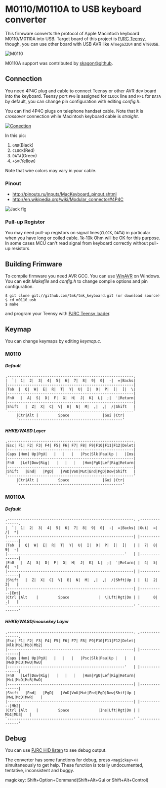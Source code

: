 M0110/M0110A to USB keyboard converter
======================================
This firmware converts the protocol of Apple Macintosh keyboard M0110/M0110A into USB.
Target board of this project is [PJRC Teensy](http://www.pjrc.com/teensy/), though,
you can use other board with USB AVR like `ATmega32U4` and `AT90USB`.

![M0110](https://github.com/tmk/tmk_keyboard/raw/master/m0110_usb/doc/m0110.jpg)

M0110A support was contributed by [skagon@github](https://github.com/skagon).



Connection
----------
You need 4P4C plug and cable to connect Teensy or other AVR dev board into the keyboard.
Teensy port `PF0` is assigned for `CLOCK` line and `PF1` for `DATA` by default,
you can change pin configuration with editing *config.h*.

You can find 4P4C plugs on telephone handset cable. Note that it is *crossover* connection
while Macintosh keyboard cable is *straight*.

[![Conection](http://i.imgur.com/vJoVOm.jpg)](http://i.imgur.com/vJoVO.jpg)

In this pic:

1. `GND`(Black)
2. `CLOCK`(Red)
3. `DATA`(Green)
4. `+5V`(Yellow)

Note that wire colors may vary in your cable.


### Pinout
- <http://pinouts.ru/Inputs/MacKeyboard_pinout.shtml>
- <http://en.wikipedia.org/wiki/Modular_connector#4P4C>

![Jack fig](http://www.kbdbabel.org/conn/kbd_connector_macplus.png)


### Pull-up Registor
You may need pull-up registors on signal lines(`CLOCK`, `DATA`) in particular
when you have long or coiled cable. 1k-10k Ohm will be OK for this purpose.
In some cases MCU can't read signal from keyboard correctly without pull-up resistors.



Building Frimware
-----------------
To compile firmware you need AVR GCC. You can use [WinAVR](http://winavr.sourceforge.net/) on Windows.
You can edit *Makefile* and *config.h* to change compile options and pin configuration.

    $ git clone git://github.com/tmk/tmk_keyboard.git (or download source)
    $ cd m0110_usb
    $ make

and program your Teensy with [PJRC Teensy loader](http://www.pjrc.com/teensy/loader.html).



Keymap
------
You can change keymaps by editing *keymap.c*.

### M0110
#### *Default*
    ,---------------------------------------------------------.
    |  `|  1|  2|  3|  4|  5|  6|  7|  8|  9|  0|  -|  =|Backs|
    |---------------------------------------------------------|
    |Tab  |  Q|  W|  E|  R|  T|  Y|  U|  I|  O|  P|  [|  ]|  \|
    |---------------------------------------------------------|
    |Fn0   |  A|  S|  D|  F|  G|  H|  J|  K|  L|  ;|  '|Return|
    |---------------------------------------------------------|
    |Shift   |  Z|  X|  C|  V|  B|  N|  M|  ,|  ,|  /|Shift   |
    `---------------------------------------------------------'
         |Ctr|Alt |         Space               |Gui |Ctr|
         `-----------------------------------------------'
#### *HHKB/WASD Layer*
    ,---------------------------------------------------------.
    |Esc| F1| F2| F3| F4| F5| F6| F7| F8| F9|F10|F11|F12|Delet|
    |---------------------------------------------------------|
    |Caps |Hom| Up|PgU|   |   |   |   |Psc|Slk|Pau|Up |   |Ins|
    |---------------------------------------------------------|
    |Fn0   |Lef|Dow|Rig|   |   |   |   |Hom|PgU|Lef|Rig|Return|
    |---------------------------------------------------------|
    |Shift   |End|   |PgD|   |VoD|VoU|Mut|End|PgD|Dow|Shift   |
    `---------------------------------------------------------'
         |Ctr|Alt |         Space               |Gui |Ctr|
         `-----------------------------------------------'

### M0110A
#### *Default*
    ,---------------------------------------------------------. ,---------------.
    |  `|  1|  2|  3|  4|  5|  6|  7|  8|  9|  0|  -|  =|Backs| |Gui|  =|  /|  *|
    |---------------------------------------------------------| |---------------|
    |Tab  |  Q|  W|  E|  R|  T|  Y|  U|  I|  O|  P|  [|  ]|   | |  7|  8|  9|  -|
    |-----------------------------------------------------'   | |---------------|
    |Fn0   |  A|  S|  D|  F|  G|  H|  J|  K|  L|  ;|  '|Return| |  4|  5|  6|  +|
    |---------------------------------------------------------| |---------------|
    |Shift   |  Z|  X|  C|  V|  B|  N|  M|  ,|  ,|  /|Shft|Up | |  1|  2|  3|   |
    |---------------------------------------------------------| |-----------|Ent|
    |Ctrl |Alt    |         Space             |  \|Lft|Rgt|Dn | |      0|  .|   |
    `---------------------------------------------------------' `---------------'
#### *HHKB/WASD/mousekey  Layer*
    ,---------------------------------------------------------. ,---------------.
    |Esc| F1| F2| F3| F4| F5| F6| F7| F8| F9|F10|F11|F12|Delet| |Nlk|Mb1|Mb3|Mb2|
    |---------------------------------------------------------| |---------------|
    |Caps |Hom| Up|PgU|   |   |   |   |Psc|Slk|Pau|Up |   |   | |MwD|McU|MwU|MwU|
    |-----------------------------------------------------'   | |---------------|
    |Fn0   |Lef|Dow|Rig|   |   |   |   |Hom|PgU|Lef|Rig|Return| |McL|McD|McR|MwD|
    |---------------------------------------------------------| |---------------|
    |Shift   |End|   |PgD|   |VoD|VoU|Mut|End|PgD|Dow|Shif|Up | |MwL|McD|MwR|   |
    |---------------------------------------------------------| |-----------|Mb2|
    |Ctrl |Alt    |         Space             |Ins|Lft|Rgt|Dn | |    Mb1|Mb3|   |
    `---------------------------------------------------------' `---------------'



Debug
-----
You can use [PJRC HID listen](http://www.pjrc.com/teensy/hid_listen.html) to see debug output.

The converter has some functions for debug, press `<magickey>+H` simultaneously to get help.
These function is totally undocumented, tentative, inconsistent and buggy.

magickey: Shift+Option+Command(Shift+Alt+Gui or Shift+Alt+Control)
